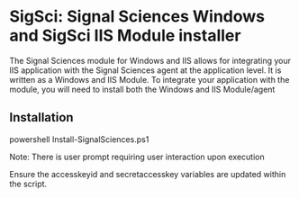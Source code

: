 # SigSci: Signal Sciences Windows and SigSci IIS Module installer

The Signal Sciences module for Windows and IIS allows for integrating your IIS
application with the Signal Sciences agent at the application
level. It is written as a Windows and IIS Module. To
integrate your application with the module, you will need to install both the Windows and IIS Module/agent

## Installation
powershell Install-SignalSciences.ps1

Note: There is user prompt requiring user interaction upon execution

Ensure the accesskeyid and secretaccesskey variables are updated within the script.
